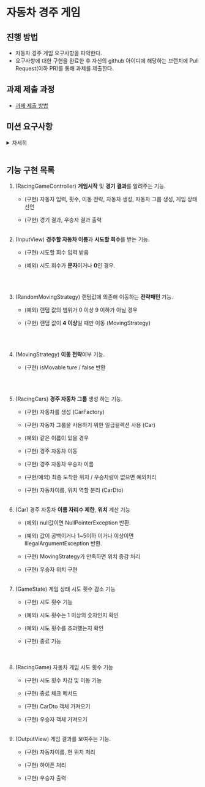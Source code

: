 # 자동차 경주 게임
## 진행 방법
* 자동차 경주 게임 요구사항을 파악한다.
* 요구사항에 대한 구현을 완료한 후 자신의 github 아이디에 해당하는 브랜치에 Pull Request(이하 PR)를 통해 과제를 제출한다.

## 과제 제출 과정
* [과제 제출 방법](https://github.com/next-step/nextstep-docs/tree/master/precourse)

## 미션 요구사항

<details>
<summary>자세히</summary>

<br>

> ### 기능 요구사항
>
> 1. 주어진 횟수 동안 n대의 자동차는 전진 또는 멈출 수 있다. <br><br>
>
> 2. 각 자동차에 이름을 부여할 수 있다. 전진하는 자동차를 출력할 때 자동차 이름을 같이 출력한다.<br><br>
> 
> 3. 자동차 이름 쉼표(,)를 기준으로 구분하며 이름은 5자 이하만 가능하다.<br><br>
> 
> 4. 사용자는 몇 번의 이동을 할 것인지를 입력할 수 있어야 한다.<br><br>
> 
> 5. 전진하는 조건은 0에서 9사이에서 random 값을 구한 후 random 값이 4이상일 경우 전진하고, 3이하의 값이면 멈춘다.
> 
> 6. 자동차 경주 게임을 완료한 후 누가 우승했는지를 알려준다. 우승자는 한 명 이상일 수 있다.

> ### 프로그래밍 요구사항 (메소드 분리)
>
> 1. 자바 코드 컨벤션을 지키면서 프로그래밍한다. <br>

> 2. indent(인덴트, 들여쓰기) depth를 3이 넘지 않도록 구현한다. 2까지만 허용한다. <br><br>
>
> 3. 자바 8에 추가된 stream api를 사용하지 않고 구현해야 한다. 단, 람다는 사용 가능하다. <br><br>
>
> 4. else 예약어를 쓰지 않는다. <br><br>
>
> 5. 함수(또는 메소드)가 한 가지 일만 하도록 최대한 작게 만들어라.
> 
> 6. 일급 콜렉션을 활용해 구현한다.
> 
> 7. 모든 원시값과 문자열을 포장한다.

</details>

<br>

## 기능 구현 목록

1. (RacingGameController) **게임시작** 및 **경기 결과**를 알려주는 기능.
    - (구현) 자동차 입력, 횟수, 이동 전략, 자동차 생성, 자동차 그룹 생성, 게임 상태 선언

    - (구현) 경기 결과, 우승자 결과 출력
      <br><br>
      
2. (InputView) **경주할 자동차 이름**과 **시도할 회수**를 받는 기능.

   - (구현) 시도할 회수 입력 받음
     
   - (예외) 시도 회수가 **문자**이거나 **0**인 경우.
   
   <br><br>

3. (RandomMovingStrategy) 랜덤값에 의존해 이동하는 **전략패턴** 기능.

    - (예외) 랜덤 값의 범위가 0 이상 9 이하가 아닐 경우

    - (구현) 랜덤 값이 **4 이상**일 때만 이동 (MovingStrategy)
   
    <br><br>

4. (MovingStrategy) **이동 전략**여부 기능.

    - (구현) isMovable ture / false 반환
    
   <br><br>
   
5. (RacingCars) **경주 자동차 그룹** 생성 하는 기능.

    - (구현) 자동차를 생성 (CarFactory)
    
    - (구현) 자동차 그룹을 사용하기 위한 일급컬렉션 사용 (Car)  
    
    - (예외) 같은 이름이 있을 경우
    
    - (구현) 경주 자동차 이동

    - (구현) 경주 자동차 우승자 이름
    
    - (구현/예외) 최종 도착한 위치 / 우승차량이 없으면 예외처리
   
    - (구현) 자동차이름, 위치 역할 분리 (CarDto)
   <br><br>
      
6. (Car) 경주 자동차 **이름 자리수 제한**, **위치** 계산 기능

    - (에외) null값이면 NullPointerException 반환.
    
    - (예외) 값이 공백이거나 1~5이하 이거나 이상이면 IllegalArgumentException 반환.
    
    - (구현) MovingStrategy가 만족하면 위치 증감 처리
    
    - (구현) 우승자 위치 구현
   <br><br>
      
7. (GameState) 게임 상태 시도 횟수 감소 기능
    - (구현) 시도 횟수 기능

    - (예외) 시도 횟수는 1 이상의 숫자인지 확인

    - (예외) 시도 횟수를 초과했는지 확인
    
    - (구현) 종료 기능    
    <br><br>

8. (RacingGame) 자동차 게임 시도 횟수 기능

    - (구현) 시도 횟수 차감 및 이동 기능
      
    - (구현) 종료 체크 메서드
      
    - (구현) CarDto 객체 가져오기
      
    - (구현) 우승자 객체 가져오기
    <br><br>
      
9. (OutputView) 게임 결과를 보여주는 기능.
    - (구현) 자동차이름, 현 위치 처리

    - (구현) 하이픈 처리

    - (구현) 우승자 출력
<br>